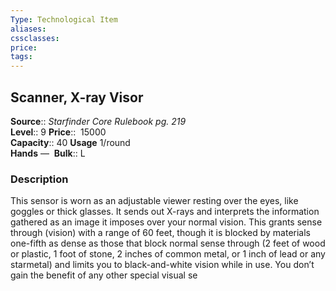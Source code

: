```yaml
---
Type: Technological Item
aliases:
cssclasses:
price: 
tags:
---
```

## Scanner, X-ray Visor

**Source**:: _Starfinder Core Rulebook pg. 219_  
**Level**:: 9
**Price**::  15000  
**Capacity**:: 40 **Usage** 1/round  
**Hands** — 
**Bulk**:: L

### Description

This sensor is worn as an adjustable viewer resting over the eyes, like goggles or thick glasses. It sends out X-rays and interprets the information gathered as an image it imposes over your normal vision. This grants sense through (vision) with a range of 60 feet, though it is blocked by materials one-fifth as dense as those that block normal sense through (2 feet of wood or plastic, 1 foot of stone, 2 inches of common metal, or 1 inch of lead or any starmetal) and limits you to black-and-white vision while in use. You don’t gain the benefit of any other special visual se